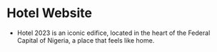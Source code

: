 # Hotel Website
* Hotel 2023  is an iconic edifice, located in the heart of the Federal Capital of Nigeria, a place that feels like home.
